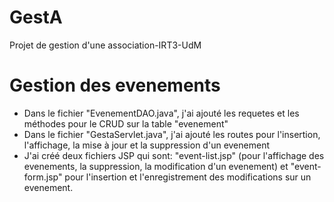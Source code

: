 # GestA
Projet de gestion d'une association-IRT3-UdM

# Gestion des evenements
- Dans le fichier "EvenementDAO.java", j'ai ajouté les requetes et les méthodes pour le CRUD sur la table "evenement"
- Dans le fichier "GestaServlet.java", j'ai ajouté les routes pour l'insertion, l'affichage, la mise à jour et la suppression d'un evenement
- J'ai créé deux fichiers JSP qui sont: "event-list.jsp" (pour l'affichage des evenements, la suppression, la modification d'un evenement) et "event-form.jsp" pour l'insertion et l'enregistrement des modifications sur un evenement. 

